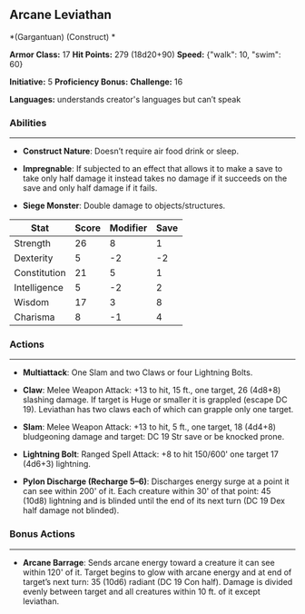 ## Arcane Leviathan
*(Gargantuan) (Construct) *

**Armor Class:** 17
**Hit Points:** 279 (18d20+90)
**Speed:** {"walk": 10, "swim": 60}

**Initiative:** 5
**Proficiency Bonus:**
**Challenge:** 16

**Languages:** understands creator's languages but can’t speak

### Abilities
 --- 
- **Construct Nature**: Doesn’t require air food drink or sleep.

- **Impregnable**: If subjected to an effect that allows it to make a save to take only half damage it instead takes no damage if it succeeds on the save and only half damage if it fails.

- **Siege Monster**: Double damage to objects/structures.



| Stat | Score | Modifier | Save |
| ---- | ---- | ---- | ---- |
| Strength | 26 | 8 | 1 |
| Dexterity | 5 | -2 | -2 |
| Constitution | 21 | 5 | 1 |
| Intelligence | 5 | -2 | 2 |
| Wisdom | 17 | 3 | 8 |
| Charisma | 8 | -1 | 4 |

### Actions
 --- 
- **Multiattack**: One Slam and two Claws or four Lightning Bolts.

- **Claw**: Melee Weapon Attack: +13 to hit, 15 ft., one target, 26 (4d8+8) slashing damage. If target is Huge or smaller it is grappled (escape DC 19). Leviathan has two claws each of which can grapple only one target.

- **Slam**: Melee Weapon Attack: +13 to hit, 5 ft., one target, 18 (4d4+8) bludgeoning damage and target: DC 19 Str save or be knocked prone.

- **Lightning Bolt**: Ranged Spell Attack: +8 to hit 150/600' one target 17 (4d6+3) lightning.

- **Pylon Discharge (Recharge 5–6)**: Discharges energy surge at a point it can see within 200' of it. Each creature within 30' of that point: 45 (10d8) lightning and is blinded until the end of its next turn (DC 19 Dex half damage not blinded).

### Bonus Actions
 --- 
- **Arcane Barrage**: Sends arcane energy toward a creature it can see within 120' of it. Target begins to glow with arcane energy and at end of target’s next turn: 35 (10d6) radiant (DC 19 Con half). Damage is divided evenly between target and all creatures within 10 ft. of it except leviathan.

